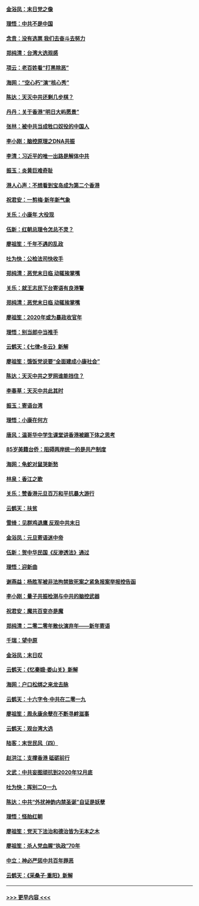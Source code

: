 #### [金浴凤：末日党之像](../pages/nsc993/n11787475.md?t=01130555) 
#### [理悟：中共不是中国](../pages/nsc993/n11787463.md?t=01130555) 
#### [念贲：没有选票  我们去奋斗去努力](../pages/nsc993/n11787398.md?t=01130555) 
#### [郑纯清：台湾大选观感](../pages/nsc993/n11786210.md?t=01130555) 
#### [项云：老百姓看“打黑除恶”](../pages/nsc993/n11785398.md?t=01130555) 
#### [海网：“空心朽”演“核心秀”](../pages/nsc993/n11783874.md?t=01130555) 
#### [陈达：天灭中共还剩几步棋？](../pages/nsc993/n11783719.md?t=01130555) 
#### [丹丹：关于香港“明日大屿愿景”](../pages/nsc993/n11783273.md?t=01130555) 
#### [张林：被中共当成牲口奴役的中国人](../pages/nsc993/n11782397.md?t=01130555) 
#### [李小刚：脑控原理之DNA共振](../pages/nsc993/n11780962.md?t=01130555) 
#### [李清：习近平的唯一出路是解体中共](../pages/nsc993/n11780866.md?t=01130555) 
#### [振玉：炎黄巨难奇耻](../pages/nsc993/n11779632.md?t=01130555) 
#### [港人心声：不想看到宝岛成为第二个香港](../pages/nsc993/n11778817.md?t=01130555) 
#### [祝君安：一剪梅‧新年新气象](../pages/nsc993/n11776340.md?t=01130555) 
#### [关乐：小康年 大役现](../pages/nsc993/n11774213.md?t=01130555) 
#### [伍新：红朝总理令怎总不灵？](../pages/nsc993/n11770813.md?t=01130555) 
#### [廖祖笙：千年不遇的乱政](../pages/nsc993/n11770373.md?t=01130555) 
#### [吐为快：公检法司快收手](../pages/nsc993/n11770359.md?t=01130555) 
#### [郑纯清：恶党末日临 动辄挨掌嘴](../pages/nsc993/n11769912.md?t=01130555) 
#### [关乐：就王志民下台寄语有良港警](../pages/nsc993/n11769903.md?t=01130555) 
#### [郑纯清：恶党末日临 动辄挨掌嘴](../pages/nsc993/n11769356.md?t=01130555) 
#### [廖祖笙：2020年或为暴政收官年](../pages/nsc993/n11768216.md?t=01130555) 
#### [理悟：别当郎中当推手](../pages/nsc993/n11768243.md?t=01130555) 
#### [云鹤天：《七律▪冬云》新解](../pages/nsc993/n11768204.md?t=01130555) 
#### [廖祖笙：饿饭党说要“全面建成小康社会”](../pages/nsc993/n11767482.md?t=01130555) 
#### [陈达：天灭中共之罗网谁能挡住？](../pages/nsc993/n11767465.md?t=01130555) 
#### [李春草：天灭中共此其时](../pages/nsc993/n11767452.md?t=01130555) 
#### [振玉：寄语台湾](../pages/nsc993/n11767432.md?t=01130555) 
#### [理悟：小康在何方](../pages/nsc993/n11767394.md?t=01130555) 
#### [唐风：温哥华中学生课堂讲香港被踢下体之思考](../pages/nsc993/n11766848.md?t=01130555) 
#### [85岁美籍台侨：阻碍两岸统一的是共产制度](../pages/nsc993/n11765043.md?t=01130555) 
#### [海网：龟蛇对鼠哭新愁](../pages/nsc993/n11764895.md?t=01130555) 
#### [林泉：香江之歌](../pages/nsc993/n11764415.md?t=01130555) 
#### [关乐：赞香港元旦百万和平抗暴大游行](../pages/nsc993/n11764382.md?t=01130555) 
#### [云鹤天：扶贫](../pages/nsc993/n11764245.md?t=01130555) 
#### [雪绮：见群鸡退鹰  反观中共末日](../pages/nsc993/n11762112.md?t=01130555) 
#### [金浴凤：元旦寄语迷中帝](../pages/nsc993/n11761788.md?t=01130555) 
#### [伍新：贺中华民国《反渗透法》通过](../pages/nsc993/n11761994.md?t=01130555) 
#### [理悟：迎新曲](../pages/nsc993/n11761152.md?t=01130555) 
#### [谢燕益：杨胜军被非法拘禁致死案之紧急报案举报控告函](../pages/nsc993/n11756134.md?t=01130555) 
#### [李小刚：量子共振检测与中共的脑控武器](../pages/nsc993/n11754518.md?t=01130555) 
#### [祝君安：魔共百变亦是魔](../pages/nsc993/n11754469.md?t=01130555) 
#### [郑纯清：二零二零年散伙演弃年——新年寄语](../pages/nsc993/n11754195.md?t=01130555) 
#### [千瑞：望中原](../pages/nsc993/n11754159.md?t=01130555) 
#### [金浴凤：末日叹](../pages/nsc993/n11752359.md?t=01130555) 
#### [云鹤天：《忆秦娥‧娄山关》新解](../pages/nsc993/n11752348.md?t=01130555) 
#### [海网：户口松绑之来龙去脉](../pages/nsc993/n11752328.md?t=01130555) 
#### [云鹤天：十六字令‧中共在二零一九](../pages/nsc993/n11752305.md?t=01130555) 
#### [廖祖笙：周永康余孽在不断寻衅滋事](../pages/nsc993/n11751013.md?t=01130555) 
#### [云鹤天：观台湾大选](../pages/nsc993/n11751007.md?t=01130555) 
#### [陆客：末世民风（四）](../pages/nsc993/n11749203.md?t=01130555) 
#### [赵洪江：支撑香港 砥砺前行](../pages/nsc993/n11748482.md?t=01130555) 
#### [文武：中共妄图顽抗到2020年12月底](../pages/nsc993/n11748446.md?t=01130555) 
#### [吐为快：挥别二O一九](../pages/nsc993/n11748411.md?t=01130555) 
#### [陈达：中共“外扰神韵内禁圣诞”自证是妖孽](../pages/nsc993/n11748226.md?t=01130555) 
#### [理悟：怪胎红朝](../pages/nsc993/n11748206.md?t=01130555) 
#### [廖祖笙：党天下法治和德治皆为无本之木](../pages/nsc993/n11748135.md?t=01130555) 
#### [廖祖笙：杀人党血腥“执政”70年](../pages/nsc993/n11745144.md?t=01130555) 
#### [中立：神必严惩中共百年罪恶](../pages/nsc993/n11744970.md?t=01130555) 
#### [云鹤天：《采桑子‧重阳》新解](../pages/nsc993/n11744948.md?t=01130555) 

----
#### [ >>> 更早内容 <<< ](../indexes/nsc993-earlier.md)

